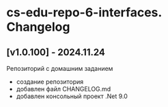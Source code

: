 # cs-edu-repo-6-interfaces. Changelog

## [v1.0.100] - 2024.11.24

Репозиторий с домашним заданием

 - создание репозитория
 - добавлен файл CHANGELOG.md
 - добавлен консольный проект .Net 9.0

